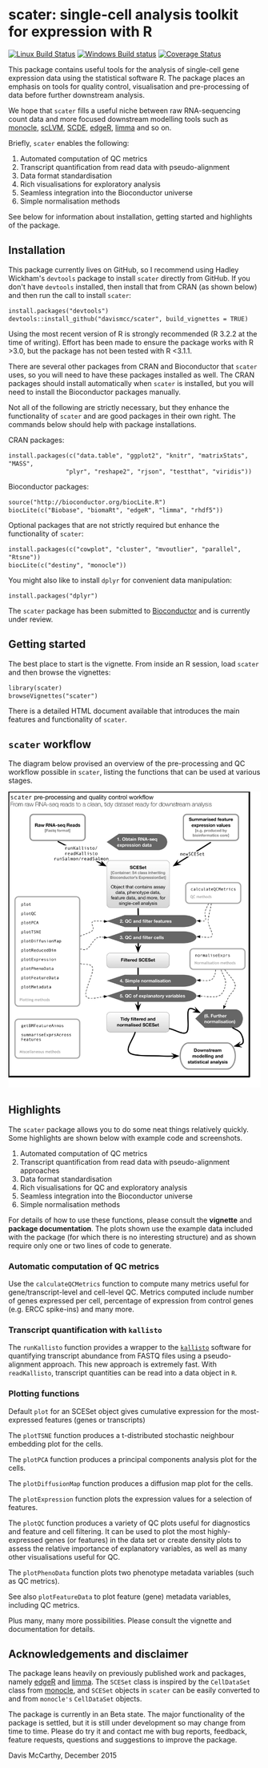 # scater: single-cell analysis toolkit for expression with R

[![Linux Build Status](https://travis-ci.org/davismcc/scater.svg?branch=master)](https://travis-ci.org/davismcc/scater)
[![Windows Build status](https://ci.appveyor.com/api/projects/status/github/davismcc/scater?svg=true)](https://ci.appveyor.com/project/davismcc/scater)
[![Coverage Status](https://img.shields.io/codecov/c/github/davismcc/scater/master.svg)](https://codecov.io/github/davismcc/scater?branch=master)

This package contains useful tools for the analysis of single-cell
gene expression data using the statistical software R. The package places an
emphasis on tools for quality control, visualisation and pre-processing of data
before further downstream analysis.

We hope that `scater` fills a useful niche between raw RNA-sequencing
count data and more focused downstream modelling tools such as
[monocle](http://www.bioconductor.org/packages/release/bioc/html/monocle.html),
[scLVM](http://github.com/PMBio/scLVM),
[SCDE](http://pklab.med.harvard.edu/scde/index.html),
[edgeR](http://www.bioconductor.org/packages/release/bioc/html/edgeR.html),
[limma](http://www.bioconductor.org/packages/release/bioc/html/limma.html) and
so on.

Briefly, `scater` enables the following:


1. Automated computation of QC metrics
1. Transcript quantification from read data with pseudo-alignment
2. Data format standardisation
3. Rich visualisations for exploratory analysis
4. Seamless integration into the Bioconductor universe
5. Simple normalisation methods

See below for information about installation, getting started and highlights of the package.

## Installation
This package currently lives on GitHub, so I recommend using Hadley Wickham's
`devtools` package to install `scater` directly from GitHub. If you don't have
`devtools` installed, then install that from CRAN (as shown below) and then run
the call to install `scater`:

```{r}
install.packages("devtools")
devtools::install_github("davismcc/scater", build_vignettes = TRUE)
```

Using the most recent version of R is strongly recommended (R 3.2.2 at the time
of writing). Effort has been made to ensure the package works with R >3.0, but
the package has not been tested with R <3.1.1.

There are several other packages from CRAN and Bioconductor that `scater` uses,
so you will need to have these packages installed as well. The CRAN packages
should install automatically when `scater` is installed, but you will need to
install the Bioconductor packages manually.

Not all of the following are strictly necessary, but they enhance the
functionality of `scater` and are good packages in their own right. The commands
below should help with package installations.

CRAN packages:

```{r}
install.packages(c("data.table", "ggplot2", "knitr", "matrixStats", "MASS",
                "plyr", "reshape2", "rjson", "testthat", "viridis"))
```

Bioconductor packages:

```{r}
source("http://bioconductor.org/biocLite.R")
biocLite(c("Biobase", "biomaRt", "edgeR", "limma", "rhdf5"))
```

Optional packages that are not strictly required but enhance the functionality of `scater`:

```{r}
install.packages(c("cowplot", "cluster", "mvoutlier", "parallel", "Rtsne"))
biocLite(c("destiny", "monocle"))
```

You might also like to install `dplyr` for convenient data manipulation:

```{r}
install.packages("dplyr")
```

The `scater` package has been submitted to 
[Bioconductor](http://bioconductor.org/) and is currently under review.


## Getting started

<!---
The best place to start is the [vignette](http://htmlpreview.github.io/?http://github.com/davismcc/scater/blob/master/vignettes/vignette.html).
-->

The best place to start is the vignette. From inside an R session, load `scater`
and then browse the vignettes:

```{r}
library(scater)
browseVignettes("scater")
```

There is a detailed HTML document available that introduces the main features
and functionality of `scater`.

## `scater` workflow

The diagram below provised an overview of the pre-processing and QC workflow possible in `scater`, listing the functions that can be used at various stages.

![Diagram outlining the scater workflow](inst/scater_qc_workflow.png)


## Highlights

The `scater` package allows you to do some neat things relatively quickly. Some highlights are shown below with example code and screenshots.

1. Automated computation of QC metrics
1. Transcript quantification from read data with pseudo-alignment approaches
2. Data format standardisation
3. Rich visualisations for QC and exploratory analysis
4. Seamless integration into the Bioconductor universe
5. Simple normalisation methods

For details of how to use these functions, please consult the **vignette** and **package documentation**.  The plots shown use the example data included with the package (for which there is no interesting structure) and as shown require only one or two lines of code to generate.

### Automatic computation of QC metrics

Use the `calculateQCMetrics` function to compute many metrics useful for gene/transcript-level and cell-level QC. Metrics computed include number of genes expressed per cell, percentage of expression from control genes (e.g. ERCC spike-ins) and many more.

### Transcript quantification with `kallisto`

The `runKallisto` function provides a wrapper to the [`kallisto`](http://pachterlab.github.io/kallisto) software for quantifying transcript abundance from FASTQ files using a pseudo-alignment approach. This new approach is extremely fast. With `readKallisto`, transcript quantities can be read into a data object in `R`.

### Plotting functions

Default `plot` for an SCESet object gives cumulative expression for the 
most-expressed features (genes or transcripts)

The `plotTSNE` function produces a t-distributed stochastic neighbour embedding
plot for the cells.

The `plotPCA` function produces a principal components analysis plot for the 
cells.

The `plotDiffusionMap` function produces a diffusion map plot for the cells.

The `plotExpression` function plots the expression values for a selection of 
features.

The `plotQC` function produces a variety of QC plots useful for diagnostics and
feature and cell filtering. It can be used to plot the most highly-expressed 
genes (or features) in the data set or create density plots to assess the 
relative importance of explanatory variables, as well as many other 
visualisations useful for QC.

The `plotPhenoData` function plots two phenotype metadata variables (such as QC
metrics).

See also `plotFeatureData` to plot feature (gene) metadata variables, including QC metrics.

Plus many, many more possibilities. Please consult the vignette and documentation for details.

## Acknowledgements and disclaimer

The package leans heavily on previously published work and packages, namely
[edgeR](http://bioconductor.org/packages/release/bioc/html/edgeR.html) and
[limma](http://bioconductor.org/packages/release/bioc/html/limma.html). The
`SCESet` class is inspired by the `CellDataSet` class from [monocle](http://www.bioconductor.org/packages/release/bioc/html/monocle.html),
and `SCESet` objects in `scater` can be easily converted to and from `monocle's`
`CellDataSet` objects.


<!---
It also uses and extends code for an approximate rank-product test by [Heskes et al (2014)](http://dx.doi.org/10.1186/s12859-014-0367-1).
-->


The package is currently in an Beta state. The major functionality of the 
package is settled, but it is still under development so may change from time 
to time. Please do try it and contact me with bug reports, feedback, feature 
requests, questions and suggestions to improve the package.

Davis McCarthy, December 2015
